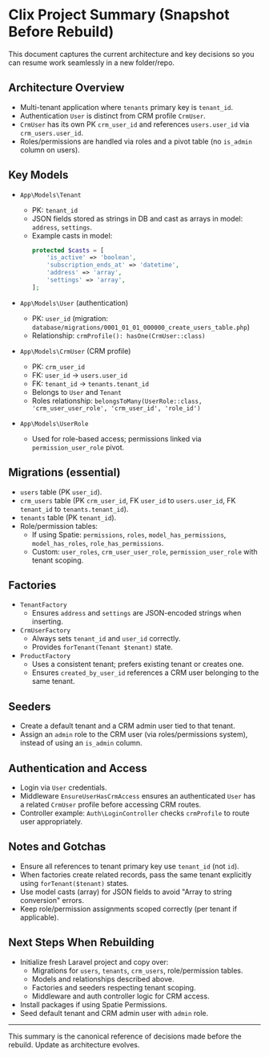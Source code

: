 # Clix Project Summary (Snapshot Before Rebuild)

This document captures the current architecture and key decisions so you can resume work seamlessly in a new folder/repo.

## Architecture Overview
- Multi-tenant application where `tenants` primary key is `tenant_id`.
- Authentication `User` is distinct from CRM profile `CrmUser`.
- `CrmUser` has its own PK `crm_user_id` and references `users.user_id` via `crm_users.user_id`.
- Roles/permissions are handled via roles and a pivot table (no `is_admin` column on users).

## Key Models
- `App\Models\Tenant`
  - PK: `tenant_id`
  - JSON fields stored as strings in DB and cast as arrays in model: `address`, `settings`.
  - Example casts in model:
    ```php
    protected $casts = [
        'is_active' => 'boolean',
        'subscription_ends_at' => 'datetime',
        'address' => 'array',
        'settings' => 'array',
    ];
    ```

- `App\Models\User` (authentication)
  - PK: `user_id` (migration: `database/migrations/0001_01_01_000000_create_users_table.php`)
  - Relationship: `crmProfile(): hasOne(CrmUser::class)`

- `App\Models\CrmUser` (CRM profile)
  - PK: `crm_user_id`
  - FK: `user_id` -> `users.user_id`
  - FK: `tenant_id` -> `tenants.tenant_id`
  - Belongs to `User` and `Tenant`
  - Roles relationship: `belongsToMany(UserRole::class, 'crm_user_user_role', 'crm_user_id', 'role_id')`

- `App\Models\UserRole`
  - Used for role-based access; permissions linked via `permission_user_role` pivot.

## Migrations (essential)
- `users` table (PK `user_id`).
- `crm_users` table (PK `crm_user_id`, FK `user_id` to `users.user_id`, FK `tenant_id` to `tenants.tenant_id`).
- `tenants` table (PK `tenant_id`).
- Role/permission tables:
  - If using Spatie: `permissions`, `roles`, `model_has_permissions`, `model_has_roles`, `role_has_permissions`.
  - Custom: `user_roles`, `crm_user_user_role`, `permission_user_role` with tenant scoping.

## Factories
- `TenantFactory`
  - Ensures `address` and `settings` are JSON-encoded strings when inserting.
- `CrmUserFactory`
  - Always sets `tenant_id` and `user_id` correctly.
  - Provides `forTenant(Tenant $tenant)` state.
- `ProductFactory`
  - Uses a consistent tenant; prefers existing tenant or creates one.
  - Ensures `created_by_user_id` references a CRM user belonging to the same tenant.

## Seeders
- Create a default tenant and a CRM admin user tied to that tenant.
- Assign an `admin` role to the CRM user (via roles/permissions system), instead of using an `is_admin` column.

## Authentication and Access
- Login via `User` credentials.
- Middleware `EnsureUserHasCrmAccess` ensures an authenticated `User` has a related `CrmUser` profile before accessing CRM routes.
- Controller example: `Auth\LoginController` checks `crmProfile` to route user appropriately.

## Notes and Gotchas
- Ensure all references to tenant primary key use `tenant_id` (not `id`).
- When factories create related records, pass the same tenant explicitly using `forTenant($tenant)` states.
- Use model casts (array) for JSON fields to avoid "Array to string conversion" errors.
- Keep role/permission assignments scoped correctly (per tenant if applicable).

## Next Steps When Rebuilding
- Initialize fresh Laravel project and copy over:
  - Migrations for `users`, `tenants`, `crm_users`, role/permission tables.
  - Models and relationships described above.
  - Factories and seeders respecting tenant scoping.
  - Middleware and auth controller logic for CRM access.
- Install packages if using Spatie Permissions.
- Seed default tenant and CRM admin user with `admin` role.

---
This summary is the canonical reference of decisions made before the rebuild. Update as architecture evolves.
